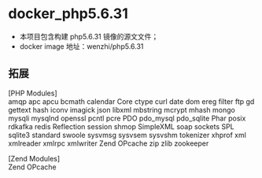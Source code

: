 # docker_php5.6.31

- 本项目包含构建 php5.6.31 镜像的源文文件； 
- docker image 地址：wenzhi/php5.6.31

## 拓展
[PHP Modules]     
amqp
apc
apcu
bcmath
calendar
Core
ctype
curl
date
dom
ereg
filter
ftp
gd
gettext
hash
iconv
imagick
json
libxml
mbstring
mcrypt
mhash
mongo
mysqli
mysqlnd
openssl
pcntl
pcre
PDO
pdo_mysql
pdo_sqlite
Phar
posix
rdkafka
redis
Reflection
session
shmop
SimpleXML
soap
sockets
SPL
sqlite3
standard
swoole
sysvmsg
sysvsem
sysvshm
tokenizer
xhprof
xml
xmlreader
xmlrpc
xmlwriter
Zend OPcache
zip
zlib
zookeeper

[Zend Modules]     
Zend OPcache
